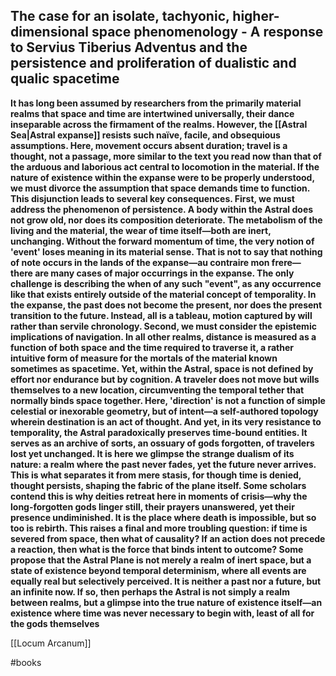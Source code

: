## The case for an isolate, tachyonic, higher-dimensional space phenomenology - A response to Servius Tiberius Adventus and the persistence and proliferation of dualistic and qualic spacetime

**It has long been assumed by researchers from the primarily material realms that space and time are intertwined universally, their dance inseparable across the firmament of the realms. However, the [[Astral Sea|Astral expanse]] resists such naïve, facile, and obsequious assumptions. Here, movement occurs absent duration; travel is a thought, not a passage, more similar to the text you read now than that of the arduous and laborious act central to locomotion in the material. If the nature of existence within the expanse were to be properly understood, we must divorce the assumption that space demands time to function. This disjunction leads to several key consequences. First, we must address the phenomenon of persistence. A body within the Astral does not grow old, nor does its composition deteriorate. The metabolism of the living and the material, the wear of time itself—both are inert, unchanging. Without the forward momentum of time, the very notion of 'event' loses meaning in its material sense. That is not to say that nothing of note occurs in the lands of the expanse—au contraire mon frere— there are many cases of major occurrings in the expanse. The only challenge is describing the when of any such "event", as any occurrence like that exists entirely outside of the material concept of temporality. In the expanse, the past does not become the present, nor does the present transition to the future. Instead, all is a tableau, motion captured by will rather than servile chronology. Second, we must consider the epistemic implications of navigation. In all other realms, distance is measured as a function of both space and the time required to traverse it, a rather intuitive form of measure for the mortals of the material known sometimes as spacetime. Yet, within the Astral, space is not defined by effort nor endurance but by cognition. A traveler does not move but wills themselves to a new location, circumventing the temporal tether that normally binds space together. Here, 'direction' is not a function of simple celestial or inexorable geometry, but of intent—a self-authored topology wherein destination is an act of thought. And yet, in its very resistance to temporality, the Astral paradoxically preserves time-bound entities. It serves as an archive of sorts, an ossuary of gods forgotten, of travelers lost yet unchanged. It is here we glimpse the strange dualism of its nature: a realm where the past never fades, yet the future never arrives. This is what separates it from mere stasis, for though time is denied, thought persists, shaping the fabric of the plane itself. Some scholars contend this is why deities retreat here in moments of crisis—why the long-forgotten gods linger still, their prayers unanswered, yet their presence undiminished. It is the place where death is impossible, but so too is rebirth. This raises a final and more troubling question: if time is severed from space, then what of causality? If an action does not precede a reaction, then what is the force that binds intent to outcome? Some propose that the Astral Plane is not merely a realm of inert space, but a state of existence beyond temporal determinism, where all events are equally real but selectively perceived. It is neither a past nor a future, but an infinite now. If so, then perhaps the Astral is not simply a realm between realms, but a glimpse into the true nature of existence itself—an existence where time was never necessary to begin with, least of all for the gods themselves**

[[Locum Arcanum]]

#books